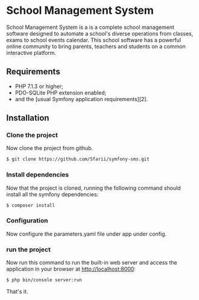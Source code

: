 School Management System
========================

School Management System is a is a complete school management software designed to automate a school's diverse operations from classes, exams to school events calendar. This school software has a powerful online community to bring parents, teachers and students on a common interactive platform.

Requirements
------------

  * PHP 7.1.3 or higher;
  * PDO-SQLite PHP extension enabled;
  * and the [usual Symfony application requirements][2].

Installation
------------

### Clone the project

Now clone the project from github.

```bash
$ git clone https://github.com/Sfarii/symfony-sms.git
```

### Install dependencies

Now that the project is cloned, running the following command should install all the symfony dependencies:

```bash
$ composer install
```

### Configuration

Now configure the parameters.yaml file under app under config.

### run the project

Now run this command to run the built-in web server and access the application in your browser at <http://localhost:8000>:

```bash
$ php bin/console server:run
```

That's it.
